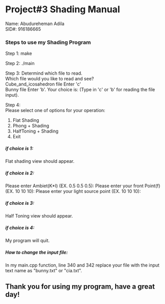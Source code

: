 # Project#3 Shading Manual
Name: Abudureheman Adila  
SID#: 916186665  

### Steps to use my Shading Program  
Step 1: make  

Step 2: ./main  

Step 3: Determind which file to read.  
Which file would you like to read and see?   
Cube_and_icosahedron file Enter 'c'  
Bunny file Enter 'b'. 
Your choice is:  (Type in 'c' or 'b' for reading the file input).  

Step 4:  
Please select one of options  for your operation: 
1. Flat Shading 
2. Phong + Shading  
3. HalfToning + Shading  
4. Exit 

##### if choice is 1:  
Flat shading view should appear.

##### if choice is 2:  
Please enter Ambiet(K*I) (EX. 0.5 0.5 0.5):
Please enter your front Point(f) (EX. 10 10 10): 
Please enter your light source point (EX. 10 10 10): 

##### if choice is 3:  
Half Toning view should appear.

##### if choice is 4: 
My program will  quit.

##### How to change the input file:
In my main.cpp function, line 340 and 342 replace your file with the input text name as "bunny.txt" or "cia.txt".

## Thank you for using my program, have a great day!




